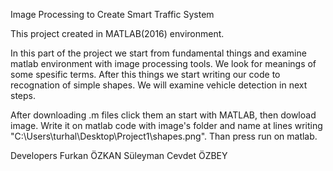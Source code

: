   
Image Processing to Create Smart Traffic System

This project created in MATLAB(2016) environment.

In this part of the project we start from fundamental things and examine matlab environment with image processing tools.
We look for meanings of some spesific terms. After this things we start writing our code to recognation of simple shapes.
We will examine vehicle detection in next steps.

After downloading .m files click them an start with MATLAB, then dowload image. Write it on matlab code
with image's folder and name at lines writing "C:\Users\turhal\Desktop\Project1\shapes.png". Than press run on matlab.

Developers
Furkan ÖZKAN
Süleyman Cevdet ÖZBEY
